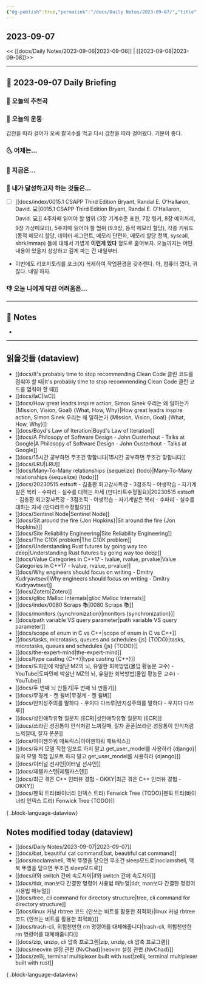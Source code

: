 ```yaml
---
{"dg-publish":true,"permalink":"/docs/Daily Notes/2023-09-07/","title":"2023-09-07","tags":[" DailyNote "]}
---
```



## 2023-09-07

<< [[docs/Daily Notes/2023-09-06\|2023-09-06]] | [[2023-09-08\|2023-09-08]]>>

---

## 📅 2023-09-07 Daily Briefing

### 🎵 오늘의 추천곡

### 🏃 오늘의 운동

갑천을 따라 걸어가 오씨 칼국수를 먹고 다시 갑천을 따라 걸어왔다. 기분이 좋다.

### 🌜 어제는...

### 🙌 지금은...

### 🚀 내가 달성하고자 하는 것들은...

- [ ] [[docs/index/0015.1 CSAPP Third Edition Bryant, Randal E. O'Hallaron, David. 💻\|0015.1 CSAPP Third Edition Bryant, Randal E. O'Hallaron, David. 💻]] 4주차때 읽어야 할 범위 (3장 기계수준 표현, 7장 링커, 8장 예외처리, 9장 가상메모리), 5주차때 읽어야 할 범위 (9.9장, 동적 메모리 할당), 각종 키워드 (동적 메모리 할당, 데이터 세그먼트, 메모리 단편화, 메모리 할당 정책, syscall, sbrk/mmap) 들에 대해서 가볍게 **이런게 있다** 정도로 훑어보자. 오늘까지는 어떤 내용이 있을지 상상하고 깊게 파는 건 내일부터.
- 이번에도 리포지토리를 포크(X) 복제하여 작업환경을 갖추랜다. 아, 컴퓨터 껐다, 귀찮다. 내일 하자.

### 👎 오늘 나에게 닥친 어려움은...

---

## 📝 Notes

- 

---

## 읽을것들 (dataview)

- [[docs/It's probably time to stop recommending Clean Code 클린 코드를 멈춰야 할 때\|It's probably time to stop recommending Clean Code 클린 코드를 멈춰야 할 때]]
- [[docs/IaC\|IaC]]
- [[docs/How great leadrs inspire action, Simon Sinek 우리는 왜 일하는가 {Mission, Vision, Goal} {What, How, Why}\|How great leadrs inspire action, Simon Sinek 우리는 왜 일하는가 {Mission, Vision, Goal} {What, How, Why}]]
- [[docs/Boyd's Law of Iteration\|Boyd's Law of Iteration]]
- [[docs/A Philosopy of Software Design - John Ousterhout - Talks at Google\|A Philosopy of Software Design - John Ousterhout - Talks at Google]]
- [[docs/15시간 공부하면 무조건 망합니다\|15시간 공부하면 무조건 망합니다]]
- [[docs/LRU\|LRU]]
- [[docs/Many-To-Many relationships {sequelize} {todo}\|Many-To-Many relationships {sequelize} {todo}]]
- [[docs/20230515 estsoft - 김충환 회고강사특강 - 3점조직 - 야생학습 - 자기계발은 복리 - 수파리 - 실수를 대하는 자세 {만다라트수정필요}\|20230515 estsoft - 김충환 회고강사특강 - 3점조직 - 야생학습 - 자기계발은 복리 - 수파리 - 실수를 대하는 자세 {만다라트수정필요}]]
- [[docs/Sentinel Node\|Sentinel Node]]
- [[docs/Sit around the fire {Jon Hopkins}\|Sit around the fire {Jon Hopkins}]]
- [[docs/Site Reliability Engineering\|Site Reliability Engineering]]
- [[docs/The C10K problem\|The C10K problem]]
- [[docs/Understanding Rust futures by going way too deep\|Understanding Rust futures by going way too deep]]
- [[docs/Value Categories in C++17 - lvalue, rvalue, prvalue\|Value Categories in C++17 - lvalue, rvalue, prvalue]]
- [[docs/Why engineers should focus on writing - Dmitry Kudryavtsevl\|Why engineers should focus on writing - Dmitry Kudryavtsevl]]
- [[docs/Zotero\|Zotero]]
- [[docs/glibc Malloc Internals\|glibc Malloc Internals]]
- [[docs/index/0080 Scraps 📚\|0080 Scraps 📚]]
- [[docs/monitors {synchronization}\|monitors {synchronization}]]
- [[docs/path variable VS query parameter\|path variable VS query parameter]]
- [[docs/scope of enum in C vs C++\|scope of enum in C vs C++]]
- [[docs/tasks, microtasks, queues and schedules {js} {TODO}\|tasks, microtasks, queues and schedules {js} {TODO}]]
- [[docs/the-expert-mind\|the-expert-mind]]
- [[docs/type casting {C++}\|type casting {C++}]]
- [[docs/도파민에 박살난 MZ의 뇌, 유일한 회복방법(몰입 황농문 교수) - YouTube\|도파민에 박살난 MZ의 뇌, 유일한 회복방법(몰입 황농문 교수) - YouTube]]
- [[docs/두 번째 뇌 만들기\|두 번째 뇌 만들기]]
- [[docs/무경계 - 켄 윌버\|무경계 - 켄 윌버]]
- [[docs/반지성주의를 말하다 - 우치다 다쓰루\|반지성주의를 말하다 - 우치다 다쓰루]]
- [[docs/성인애착유형 질문지 (ECR)\|성인애착유형 질문지 (ECR)]]
- [[docs/쓰라린 성장통이 안식처럼 느껴질때, 잘자 푼푼\|쓰라린 성장통이 안식처럼 느껴질때, 잘자 푼푼]]
- [[docs/아이젠하워 매트릭스\|아이젠하워 매트릭스]]
- [[docs/유저 모델 직접 임포트 하지 말고 get_user_model를 사용하라 {django}\|유저 모델 직접 임포트 하지 말고 get_user_model를 사용하라 {django}]]
- [[docs/이터널 선샤인\|이터널 선샤인]]
- [[docs/제텔카스텐\|제텔카스텐]]
- [[docs/최근 겪은 C++ 인터뷰 경험 - OKKY\|최근 겪은 C++ 인터뷰 경험 - OKKY]]
- [[docs/펜윅 트리(바이너리 인덱스 트리) Fenwick Tree {TODO}\|펜윅 트리(바이너리 인덱스 트리) Fenwick Tree {TODO}]]

{ .block-language-dataview}

## Notes modified today (dataview)

- [[docs/Daily Notes/2023-09-07\|2023-09-07]]
- [[docs/bat, beautiful cat command\|bat, beautiful cat command]]
- [[docs/noclamshell, 맥북 뚜껑을 닫으면 무조건 sleep모드로\|noclamshell, 맥북 뚜껑을 닫으면 무조건 sleep모드로]]
- [[docs/if와 switch 간에 속도차이\|if와 switch 간에 속도차이]]
- [[docs/tldr, man보다 간결한 명령어 사용법 매뉴얼\|tldr, man보다 간결한 명령어 사용법 매뉴얼]]
- [[docs/tree, cli command for directory structure\|tree, cli command for directory structure]]
- [[docs/linux 커널 rbtree 코드 {안쓰는 비트를 활용한 최적화}\|linux 커널 rbtree 코드 {안쓰는 비트를 활용한 최적화}]]
- [[docs/trash-cli, 위험천만한 rm 명령어를 대체해줍니다\|trash-cli, 위험천만한 rm 명령어를 대체해줍니다]]
- [[docs/zip, unzip, cli 압축 프로그램\|zip, unzip, cli 압축 프로그램]]
- [[docs/neovim 설정 관련 {NvChad}\|neovim 설정 관련 {NvChad}]]
- [[docs/zellij, terminal multiplexer built with rust\|zellij, terminal multiplexer built with rust]]

{ .block-language-dataview}

